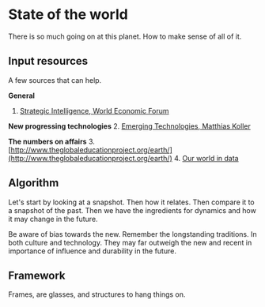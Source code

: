 # State of the world
There is so much going on at this planet. How to make sense of all of it. 

## Input resources
A few sources that can help.

**General**
1. [Strategic Intelligence, World Economic Forum](https://intelligence.weforum.org/)

**New progressing technologies**
2. [Emerging Technologies, Matthias Koller](http://matthiaskoller.me/emergingtechnologies/)

**The numbers on affairs**
3. [http://www.theglobaleducationproject.org/earth/](http://www.theglobaleducationproject.org/earth/)
4. [Our world in data](https://ourworldindata.org/)

## Algorithm

Let's start by looking at a snapshot. Then how it relates. Then compare it to a snapshot of the past. Then we have the ingredients for dynamics and how it may change in the future.

Be aware of bias towards the new. Remember the longstanding traditions. In both culture and technology. They may far outweigh the new and recent in importance of influence and durability in the future.

## Framework
Frames, are glasses, and structures to hang things on.